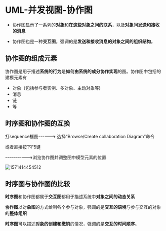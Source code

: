 # UML-并发视图-协作图

- 协作图显示了一系列的**对象**和**在这些对象之间的联系**，以及**对象间发送和接收的消息**

- 协作图也是一种**交互图**。强调的是**发送和接收消息的对象之间的组织结构**。  



##  协作图的组成元素 

协作图是用于描述**系统的行为**是**如何由系统的成分协作实现**的图。协作图中包括的建模元素有

- 对象〔包括参与者实例、多对象、主动对象等)
- 消息
- 链
- 等



##  时序图和协作图的互换 



打sequence框图------> 选择“Browse/Create collaboration Diagram”命令

或者直接按下F5键

----------->浏览协作图并调整图中模型元素的位置



![1571414454512](C:\Users\JunSIr\AppData\Roaming\Typora\typora-user-images\1571414454512.png)

## 时序图与协作图的比较 

**时序图**和协作图都属于**交互图**都用于描述系统中**对象之间的动态关系**

**协作图**以对**象图**的方式绘制各个参与对象，强调的是**交互的语境**与参与交互的对象的**整体组织**

**时序图**可以描述**对象的创建和撤销**的情况，强调的是**交互的时间顺序**。 



